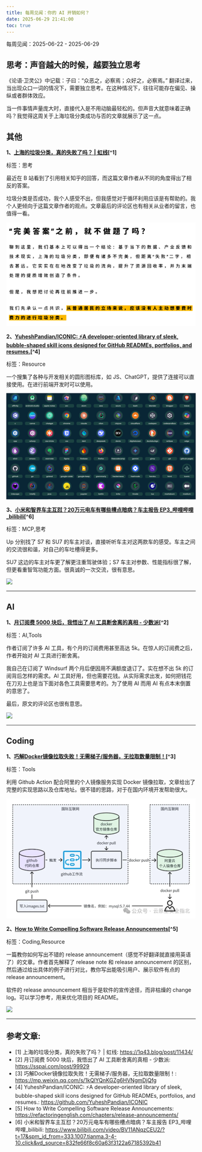 ```yaml
---
title: 每周见闻：你的 AI 开销如何？
date: 2025-06-29 21:41:00
toc: true
---
```


每周见闻：2025-06-22 - 2025-06-29

## 思考：声音越大的时候，越要独立思考

《论语·卫灵公》中记载：子曰：“众恶之，必察焉；众好之，必察焉。” 翻译过来，当出现众口一词的情况下，需要独立思考。在这种情况下，往往可能存在偏见、操纵或者群体效应。

当一件事情声量庞大时，直接代入是不用动脑最轻松的。但声音大就意味着正确吗？我觉得这周关于上海垃圾分类成功与否的文章就展示了这一点。

## 其他
**1、[上海的垃圾分类，真的失败了吗？ | 虹线](https://1q43.blog/post/11434/)[^1]**

标签：思考

最近在 B 站看到了引用相关知乎的回答，而这篇文章作者从不同的角度得出了相反的答案。

垃圾分类是否成功，我个人感受不出，但我感觉对于循环利用应该是有帮助的。我个人更倾向于这篇文章作者的观点。文章最后的评论区也有相关从业者的留言，也值得一看。

![](https://raw.githubusercontent.com/Konata9/pic-base/main/pics/crash-filter-sh.png)

**2、[YuheshPandian/ICONIC: ⚡A developer-oriented library of sleek, bubble-shaped skill icons designed for GitHub READMEs, portfolios, and resumes.](https://github.com/YuheshPandian/ICONIC)[^4]**

标签：Resource

一个搜集了各种与开发相关的圆形图标库，如 JS、ChatGPT，提供了连接可以直接使用。在进行前端开发时可以使用。

![](https://raw.githubusercontent.com/Konata9/pic-base/main/pics/iconic-preview.png)


**3、[小米和智界车主互怼？20万元电车有哪些槽点暗病？车主报告 EP3_哔哩哔哩_bilibili](https://www.bilibili.com/video/BV11ANqzCEU2/?t=17&spm_id_from=333.1007.tianma.3-4-10.click&vd_source=832fe66f8c60a63f3122a67185392b41)[^6]**

标签：MCP,思考

Up 分别找了 S7 和 SU7 的车主对谈，直接听听车主对这两款车的感受。车主之间的交流很和谐，对自己的车吐槽得更多。

SU7 这边的车主对车更了解更注重驾驶体验；S7 车主对参数、性能指标很了解，但更看重智驾功能方面。很真诚的一次交流，很有意思。

![](https://raw.githubusercontent.com/Konata9/pic-base/main/pics/su7-vs-s7.avif)


----

## AI
**1、[月订阅费 5000 块后，我悟出了 AI 工具断舍离的真相 - 少数派](https://sspai.com/post/99929)[^2]**

标签：AI,Tools

作者订阅了许多 AI 工具，有个月的订阅费用甚至高达 5k。在惊人的订阅费之后，作者开始对 AI 工具进行断舍离。

我自己在订阅了 Windsurf 两个月后便因用不满额度退订了。实在想不出 5k 的订阅背后怎样的需求。AI 工具好用，但也需要花钱。从实际需求出发，如何把钱花在刀刃上也是当下面对各色工具需要思考的。为了使用 AI 而用 AI 有点本末倒置的意思了。

最后，原文的评论区也很有意思。

![](https://cdnfile.sspai.com/2025/06/05/2a56a944c0e02debbec1a08f17b4ce6a.png?imageMogr2/auto-orient/thumbnail/!1420x708r/gravity/center/crop/1420x708/ignore-error/1)


----

## Coding
**1、[巧解Docker镜像拉取失败！无需梯子/服务器，无拉取数量限制！](https://mp.weixin.qq.com/s/1kQlYQnKGZg6HVNgmDjQfg)[^3]**

标签：Tools

利用 Github Action 配合阿里的个人镜像服务实现 Docker 镜像拉取，文章给出了完整的实现思路以及仓库地址。很不错的思路，对于在国内环境开发帮助很大。

![](https://raw.githubusercontent.com/Konata9/pic-base/main/pics/202506292203882.webp)

**2、[How to Write Compelling Software Release Announcements](https://refactoringenglish.com/chapters/release-announcements/)[^5]**

标签：Coding,Resource

一篇教你如何写出不错的 release announcement（感觉不好翻译就直接用英语了）的文章。作者首先解释了 release note 和 release announcement 的区别，然后通过给出具体的例子进行对比，教你写出能吸引用户、展示软件有点的 release announcement。

软件的 release announcement 相当于是软件的宣传途径，而非枯燥的 change log。可以学习参考，用来优化项目的 README。

![](https://refactoringenglish.com/chapters/release-announcements/chez-social.webp)


----

## 参考文章:
- [1] 上海的垃圾分类，真的失败了吗？ | 虹线: https://1q43.blog/post/11434/
- [2] 月订阅费 5000 块后，我悟出了 AI 工具断舍离的真相 - 少数派: https://sspai.com/post/99929
- [3] 巧解Docker镜像拉取失败！无需梯子/服务器，无拉取数量限制！: https://mp.weixin.qq.com/s/1kQlYQnKGZg6HVNgmDjQfg
- [4] YuheshPandian/ICONIC: ⚡A developer-oriented library of sleek, bubble-shaped skill icons designed for GitHub READMEs, portfolios, and resumes.: https://github.com/YuheshPandian/ICONIC
- [5] How to Write Compelling Software Release Announcements: https://refactoringenglish.com/chapters/release-announcements/
- [6] 小米和智界车主互怼？20万元电车有哪些槽点暗病？车主报告 EP3_哔哩哔哩_bilibili: https://www.bilibili.com/video/BV11ANqzCEU2/?t=17&spm_id_from=333.1007.tianma.3-4-10.click&vd_source=832fe66f8c60a63f3122a67185392b41